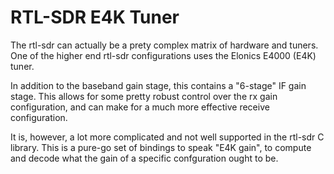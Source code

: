 # RTL-SDR E4K Tuner

The rtl-sdr can actually be a prety complex matrix of hardware and tuners. One
of the higher end rtl-sdr configurations uses the Elonics E4000 (E4K) tuner.

In addition to the baseband gain stage, this contains a "6-stage" IF gain stage.
This allows for some pretty robust control over the rx gain configuration, and
can make for a much more effective receive configuration.

It is, however, a lot more complicated and not well supported in the rtl-sdr
C library. This is a pure-go set of bindings to speak "E4K gain", to compute
and decode what the gain of a specific confguration ought to be.
